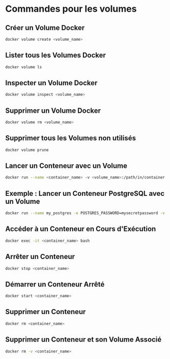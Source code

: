 # Commandes pour les volumes

## Créer un Volume Docker

```sh
docker volume create <volume_name>
```

## Lister tous les Volumes Docker

```sh
docker volume ls
```

## Inspecter un Volume Docker

```sh
docker volume inspect <volume_name>
```

## Supprimer un Volume Docker

```sh
docker volume rm <volume_name>
```

## Supprimer tous les Volumes non utilisés

```sh
docker volume prune
```

## Lancer un Conteneur avec un Volume

```sh
docker run --name <container_name> -v <volume_name>:/path/in/container -d <image_name>
```

## Exemple : Lancer un Conteneur PostgreSQL avec un Volume

```sh
docker run --name my_postgres -e POSTGRES_PASSWORD=mysecretpassword -v pgdata:/var/lib/postgresql/data -d postgres
```

## Accéder à un Conteneur en Cours d'Exécution

```sh
docker exec -it <container_name> bash
```

## Arrêter un Conteneur

```sh
docker stop <container_name>
```

## Démarrer un Conteneur Arrêté

```sh
docker start <container_name>
```

## Supprimer un Conteneur

```sh
docker rm <container_name>
```

## Supprimer un Conteneur et son Volume Associé

```sh
docker rm -v <container_name>
```
